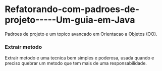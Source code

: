 # Refatorando-com-padroes-de-projeto-----Um-guia-em-Java

<p>Padroes de projeto e um topico avancado em Orientacao a Objetos (OO). <p>

<h3>Extrair metodo</h3>
<p>Extrair metodo e uma tecnica bem simples e poderosa, usada quando e preciso quebrar um metodo que tem mais de uma responsabilidade.</p>
